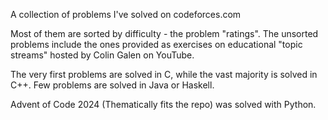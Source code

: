 A collection of problems I've solved on codeforces.com

Most of them are sorted by difficulty - the problem "ratings".
The unsorted problems include the ones provided as exercises on educational "topic streams" hosted by Colin Galen on YouTube.

The very first problems are solved in C, while the vast majority is solved in C++. Few problems are solved in Java or Haskell.

Advent of Code 2024 (Thematically fits the repo) was solved with Python.


